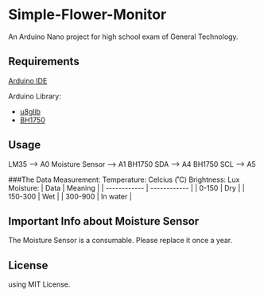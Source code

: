 # Simple-Flower-Monitor
An Arduino Nano project for high school exam of General Technology.

## Requirements
[Arduino IDE](https://www.arduino.cc/)

Arduino Library: 
- [u8glib](https://github.com/olikraus/U8glib_Arduino)
- [BH1750](https://github.com/claws/BH1750)

## Usage

LM35 --> A0
Moisture Sensor --> A1
BH1750 SDA --> A4
BH1750 SCL --> A5

###The Data Measurement:
Temperature: Celcius (˚C)
Brightness: Lux
Moisture: 
| Data | Meaning |
| ------------ | ------------ |
| 0-150 | Dry |
| 150-300 | Wet |
| 300-900 | In water |

## Important Info about Moisture Sensor
The Moisture Sensor is a consumable. 
Please replace it once a year. 

## License 
using MIT License.